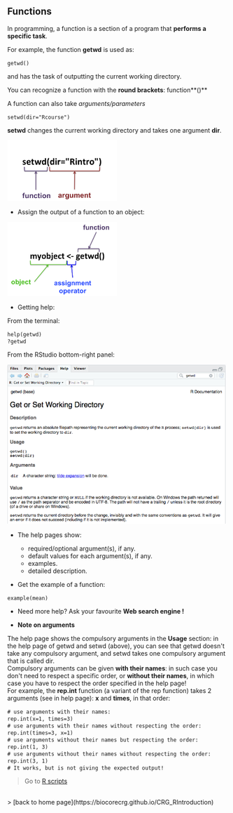 <h2>Functions</h2>

In programming, a function is a section of a program that **performs a specific task**.

For example, the function **getwd** is used as:
```{r}
getwd()
```
and has the task of outputting the current working directory.

You can recognize a function with the **round brackets**: function**()**
 
A function can also take *arguments/parameters*
```{r}
setwd(dir="Rcourse")
```
**setwd** changes the current working directory and takes one argument **dir**. 

<img src="images/func_arg1.png"  width="250"/>

* Assign the output of a function to an object:

<img src="images/func_arg2.png"  width="250"/>

* Getting help: <br>

From the terminal:

```{r}
help(getwd)
?getwd
```

From the RStudio bottom-right panel:<br>

<img src="images/func_help.png"  width="500"/>

* The help pages show:
	+ required/optional argument(s), if any.
	+ default values for each argument(s), if any.
	+ examples.
	+ detailed description.

* Get the example of a function:
```{r}
example(mean)
```

* Need more help? Ask your favourite **Web search engine !**

* **Note on arguments**

The help page shows the compulsory arguments in the **Usage** section: in the help page of getwd and setwd (above), you can see that getwd doesn't take any compulsory argument, and setwd takes one compulsory argument that is called dir.
<br>
Compulsory arguments can be given **with their names**: in such case you don't need to respect a specific order, or **without their names**, in which case you have to respect the order specified in the help page!<br>
For example, the **rep.int** function (a variant of the rep function) takes 2 arguments (see in help page): **x** and **times**, in that order:

```{r}
# use arguments with their names:
rep.int(x=1, times=3)
# use arguments with their names without respecting the order:
rep.int(times=3, x=1)
# use arguments without their names but respecting the order:
rep.int(1, 3)
# use arguments without their names without respecting the order:
rep.int(3, 1)
# It works, but is not giving the expected output!
```

 > Go to [R scripts](https://biocorecrg.github.io/CRG_RIntroduction/Rscripts)
<br>
> [back to home page](https://biocorecrg.github.io/CRG_RIntroduction)

